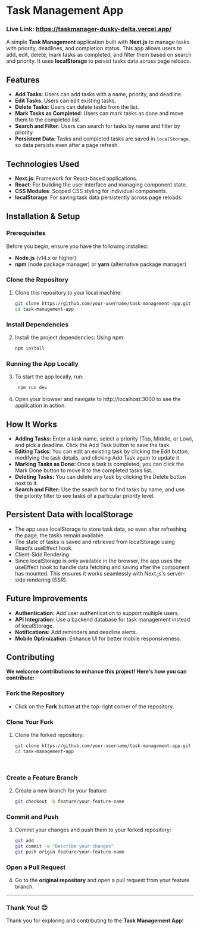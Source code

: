 # Task Management App
### Live Link: https://taskmanager-dusky-delta.vercel.app/
A simple **Task Management** application built with **Next.js** to manage tasks with priority, deadlines, and completion status. This app allows users to add, edit, delete, mark tasks as completed, and filter them based on search and priority. It uses **localStorage** to persist tasks data across page reloads.

## Features

- **Add Tasks**: Users can add tasks with a name, priority, and deadline.
- **Edit Tasks**: Users can edit existing tasks.
- **Delete Tasks**: Users can delete tasks from the list.
- **Mark Tasks as Completed**: Users can mark tasks as done and move them to the completed list.
- **Search and Filter**: Users can search for tasks by name and filter by priority.
- **Persistent Data**: Tasks and completed tasks are saved in `localStorage`, so data persists even after a page refresh.

## Technologies Used

- **Next.js**: Framework for React-based applications.
- **React**: For building the user interface and managing component state.
- **CSS Modules**: Scoped CSS styling for individual components.
- **localStorage**: For saving task data persistently across page reloads.
  
## Installation & Setup

### Prerequisites

Before you begin, ensure you have the following installed:
- **Node.js** (v14.x or higher)
- **npm** (node package manager) or **yarn** (alternative package manager)

### Clone the Repository

1. Clone this repository to your local machine:
   ```bash
   git clone https://github.com/your-username/task-management-app.git
   cd task-management-app

### Install Dependencies
2. Install the project dependencies: Using npm:
   ```bash
   npm install
### Running the App Locally
3. To start the app locally, run:
   ```bash
    npm run dev
4. Open your browser and navigate to http://localhost:3000 to see the application in action.   

## How It Works
- **Adding Tasks:** Enter a task name, select a priority (Top, Middle, or Low), and pick a deadline. Click the Add Task button to save the task.
- **Editing Tasks:** You can edit an existing task by clicking the Edit button, modifying the task details, and clicking Add Task again to update it.
- **Marking Tasks as Done:** Once a task is completed, you can click the Mark Done button to move it to the completed tasks list.
- **Deleting Tasks:** You can delete any task by clicking the Delete button next to it.
- **Search and Filter:** Use the search bar to find tasks by name, and use the priority filter to see tasks of a particular priority level.


## Persistent Data with localStorage
- The app uses localStorage to store task data, so even after refreshing the page, the tasks remain available.
- The state of tasks is saved and retrieved from localStorage using React’s useEffect hook.
- Client-Side Rendering
- Since localStorage is only available in the browser, the app uses the useEffect hook to handle data fetching and saving after the component has mounted. This ensures it works seamlessly with Next.js's server-side rendering (SSR).


## Future Improvements
- **Authentication:** Add user authentication to support multiple users.
- **API Integration:** Use a backend database for task management instead of localStorage.
- **Notifications:** Add reminders and deadline alerts.
- **Mobile Optimization:** Enhance UI for better mobile responsiveness.


## Contributing

**We welcome contributions to enhance this project! Here's how you can contribute:**

### Fork the Repository

- Click on the **Fork** button at the top-right corner of the repository.

### Clone Your Fork

1. Clone the forked repository:
   ```bash
   git clone https://github.com/your-username/task-management-app.git
   cd task-management-app

    
### Create a Feature Branch

2. Create a new branch for your feature:
   ```bash
   git checkout -b feature/your-feature-name

### Commit and Push

3. Commit your changes and push them to your forked repository:
   ```bash
   git add .
   git commit -m "Describe your changes"
   git push origin feature/your-feature-name

### Open a Pull Request

4. Go to the **original repository** and open a pull request from your feature branch.

---

### Thank You! 😊

Thank you for exploring and contributing to the **Task Management App**!
